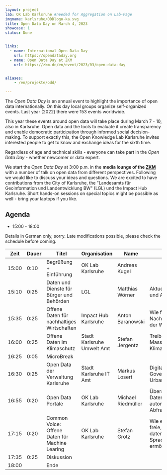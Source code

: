 ```yaml
---
layout: project
lab: OK Lab Karlsruhe #needed for Aggregation on Lab-Page
imgname: karlsruhe/ODDlogo-ka.svg
title: Open Data Day on March 4, 2023
showcase: 1
status: Done


links:
  - name: International Open Data Day
    url: https://opendataday.org
  - name: Open Data Day at ZKM
    url: https://zkm.de/en/event/2023/03/open-data-day


aliases:
    - /en/projekte/odd/

---
```


<!--
links:
  - name: Open Data Day im ZKM
    url: https://zkm.de/de/veranstaltung/2023/03/open-data-day
-->


The *Open Data Day* is an annual event to highlight the importance of open data internationally. On this day local groups organize self-organized events. Last year (2022) there were  153 events worldwide.

This year these events around open data will take place during March 7 - 10, also in Karlsruhe. Open data and the tools to evaluate it create transparency and enable democratic participation through informed social decision-making. To support exactly this, the Open Knowledge Lab Karlsruhe invites interested people to get to know and exchange ideas for the sixth time.

Regardless of age and technical skills - everyone can take part in the *Open Data Day* - whether newcomer or data expert.

We start the *Open Data Day* at 3:00 p.m. in the **media lounge of the [ZKM](https://www.openstreetmap.org/way/224089410)** with a number of talk on open data from different perspectives. Following we would like to discuss your ideas and questions. 
We are excited to have contributions from the City of Karlsruhe, the "Landesamts für Geoinformation und Landentwicklung BW" (LGL) und the Impact Hub Karlsruhe.
Short hands-on sessions on special topics might be possible as well - bring your laptops if you like.

## Agenda
  * 15:00 - 18:00 

Details in German only, sorry. Late modifications possible, please check the schedule before coming.
  
 
| Zeit      | Dauer | Titel      | Organisation | Name      | Kurzbeschreibung |
| ----------- | ----------- | ----------- | ----------- | ----------- | ----------- |
|15:00|0:10|Begrüßung + Einführung|OK Lab Karlsruhe|Andreas Kugel||
|15:10|0:25|Daten und Dienste für Bürger und Behörden |LGL|Matthias Wörner|Aktuelle Angebote des LGL und Ausblick|
|15:35|0:25|Offene Daten für nachhaltiges Wirtschaften|Impact Hub Karlsruhe|Anton Baranowski|Wie fördern offene Daten die Nachhaltigkeitstransformation der Wirtschaft? |
|16:00|0:25|Offene Daten im Klimaschutz|Stadt Karlsruhe Umwelt Amt|Stefan Jergentz|Treibhausgas Bilanzierung, Massnahmen, Monitoring, Klimadashboard.|
|16:25|0:05|MicroBreak||||
|16:30|0:25|Open Data der Verwaltung Karlsruhe|Stadt Karlsruhe IT Amt|Markus Losert|Digitalstrategie, Data Governance, Smart City und Urbane Datenplattform|
|16:55|0:20|Open Data Portale|OK Lab Karlsruhe|Michael Riedmüller|Übersicht deutscher Datenportale und automatisierte Abfragemöglichkeiten|
|17:15|0:20|Common Voice: Offene Daten für Machine Learing|OK Lab Karlsruhe|Stefan Grotz|Wie eine offene Datenbank freie, unabhängige und datenschutzfreundlichere Spracherkennung für alle ermöglicht.|
|17:35|0:25|Diskussion||| |
|18:00||Ende||||

